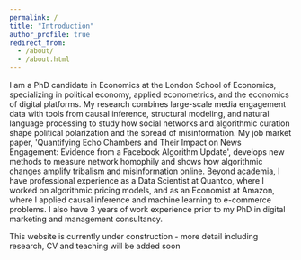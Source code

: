 ```yaml
---
permalink: /
title: "Introduction"
author_profile: true
redirect_from: 
  - /about/
  - /about.html
---
```

I am a PhD candidate in Economics at the London School of Economics, specializing in political economy, applied econometrics, and the economics of digital platforms. My research combines large-scale media engagement data with tools from causal inference, structural modeling, and natural language processing to study how social networks and algorithmic curation shape political polarization and the spread of misinformation. My job market paper, 'Quantifying Echo Chambers and Their Impact on News Engagement: Evidence from a Facebook Algorithm Update', develops new methods to measure network homophily and shows how algorithmic changes amplify tribalism and misinformation online. Beyond academia, I have professional experience as a Data Scientist at Quantco, where I worked on algorithmic pricing models, and as an Economist at Amazon, where I applied causal inference and machine learning to e-commerce problems. I also have 3 years of work experience prior to my PhD in digital marketing and management consultancy.

This website is currently under construction - more detail including research, CV and teaching will be added soon
